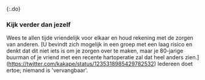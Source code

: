 {:.do} 
 ### Kijk verder dan jezelf 

 Wees te allen tijde vriendelijk voor elkaar en houd rekening met de zorgen van anderen. [U bevindt zich mogelijk in een groep met een laag risico en denkt dat dit niet iets is om je zorgen over te maken, maar je 80-jarige buurman of je vriend met een recente hartoperatie zal dat heel anders zien.] (https://twitter.com/kakape/status/1235318985429782532) Iedereen doet ertoe; niemand is 'vervangbaar'.
